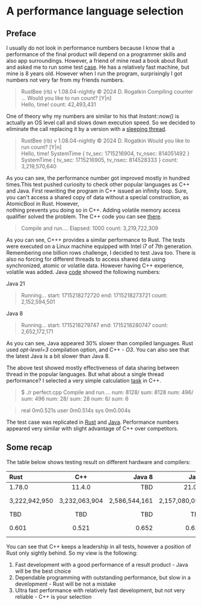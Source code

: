 # A performance language selection

## Preface

I usually do not look in performance numbers because I know that a performance of the final product will depend on a programmer skills and also app surroundings.
However, a friend of mine read a book about Rust and asked me to run some test [case](https://github.com/drogatkin/loops_counter/blob/master/rust/counter.rs). He has 
a relatively fast machine, but mine is 8 years old. However when I run the program, surprisingly I got numbers not very far from my friends numbers.

> RustBee (rb) v 1.08.04-nightly © 2024 D. Rogatkin
Compiling counter ...
Would you like to run count? [Y|n]  
Hello, time!
count: 42,493,431

One of theory why my numbers are similar to his that *Instant::now()* is actually an OS level call and slows down execution speed. So we decided to eliminate 
the call replacing it by a version with a [sleeping thread](https://github.com/drogatkin/loops_counter/blob/master/rust/counter3.rs).

> RustBee (rb) v 1.08.04-nightly © 2024 D. Rogatkin
Would you like to run count? [Y|n]  
Hello, time!
SystemTime { tv_sec: 1715216904, tv_nsec: 814051492 }
SystemTime { tv_sec: 1715216905, tv_nsec: 814528333 }
count: 3,219,570,640

As you can see, the performance number got improved mostly in hundred times.This test pushed curiosity to check other popular languages as C++ and Java.
First rewriting the program in C++ issued an infinity loop. Sure, you can't access a shared copy of data without a special construction, as AtomicBool in Rust. However,  
nothing prevents you doing so in C++. Adding volatile memory access qualifier solved the problem. The C++ code you can see [there](https://github.com/drogatkin/loops_counter/blob/master/C%2B%2B/counter4.cpp).

> Compile and run....
Elapsed: 1000
count: 3,219,722,309

As you can see, C+++ provides a similar performance to Rust. The tests were executed on a Linux machine equipped with Intel i7 of 7th generation.
Remembering one billion rows challenge, I decided to test Java too. There is also no forcing for different threads to access shared data using synchronized, atomic or volatile data. However having C++ experience,
volatile was added. Java [code](https://github.com/drogatkin/loops_counter/blob/master/java/code/Counter.java) showed the following numbers:

Java 21

> Running...
start: 1715218272720
 end: 1715218273721
count: 2,152,594,501

Java 8

> Running...
start: 1715218279747
 end: 1715218280747
count: 2,652,172,171

As you can see, Java appeared 30% slower than compiled languages. Rust used *opt-level=3* compilation option, and C++ - *O3*.
You can also see that the latest Java is a bit slower than Java 8.

The above test showed mostly effectiveness of data sharing between thread in the popular languages. But what about a single thread performance? 
I selected a very simple calculation [task](https://github.com/drogatkin/loops_counter/blob/master/C%2B%2B/perfect.cpp) in C++.

> $ ./r perfect.cpp
Compile and run....
num: 8128/ sum:  8128
num: 496/ sum:  496
num: 28/ sum:  28
num: 6/ sum:  6

> real	0m0.521s
user	0m0.514s
sys	0m0.004s


The test case was replicated in [Rust](https://github.com/drogatkin/loops_counter/blob/master/rust/perfect.rs) and [Java]( https://github.com/drogatkin/loops_counter/blob/master/java/code/Perfect.java).
Performance numbers appeared very similar with slight advantage of C++ over competitors.

## Some recap

The table below shows testing result on different hardware and compilers:

| Rust | C++ | Java 8 | Java | Processor |
| :---------- | :------: | ----: | -------: | :----------- |
| 1.78.0 | 11.4.0 | TBD | 21.0.3 | i7 7 gen |
| 3,222,942,950 | 3,232,063,904 | 2,586,544,161 | 2,157,080,054 | Ubuntu 22.04 |
| TBD |  TBD |  TBD |  TBD |  TBD | 
| 0.601 | 0.521 | 0.652 | 0.620 | Ubuntu 22.04 |

You can see that C++ keeps a leadership in all tests, however a position of Rust only sightly behind. So my view is the following:

1. Fast development with a good performance of a result product - Java will be the best choice
2. Dependable programming with outstanding performance, but slow in a development - Rust will be not a mistake
3. Ultra fast performance with relatively fast development, but not very reliable - C++ is your selection



